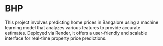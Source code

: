 # BHP
This project involves predicting home prices in Bangalore using a machine learning model that analyzes various features to provide accurate estimates. Deployed via Render, it offers a user-friendly and scalable interface for real-time property price predictions.
